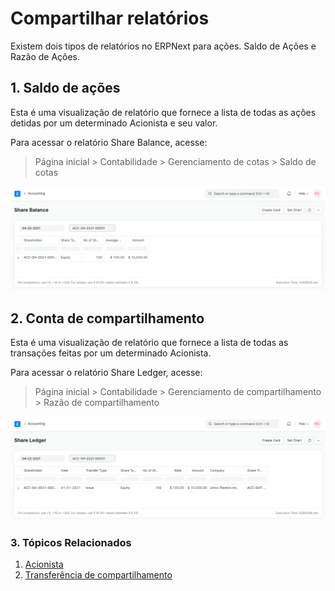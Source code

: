 # Compartilhar relatórios


Existem dois tipos de relatórios no ERPNext para ações. Saldo de Ações e Razão de Ações.


## 1. Saldo de ações


Esta é uma visualização de relatório que fornece a lista de todas as ações detidas por um determinado Acionista e seu valor.


Para acessar o relatório Share Balance, acesse:



> 
> Página inicial > Contabilidade > Gerenciamento de cotas > Saldo de cotas
> 
> 
> 


![Relatório de saldo de compartilhamento](/files/share-balance-report.png)


## 2. Conta de compartilhamento


Esta é uma visualização de relatório que fornece a lista de todas as transações feitas por um determinado Acionista.


Para acessar o relatório Share Ledger, acesse:



> 
> Página inicial > Contabilidade > Gerenciamento de compartilhamento > Razão de compartilhamento
> 
> 
> 


![Share Ledger Report](/files/share-ledger-report.png)


### 3. Tópicos Relacionados


1. [Acionista](/docs/pt/accounts/shareholder)
2. [Transferência de compartilhamento](/docs/pt/accounts/share-transfer)
